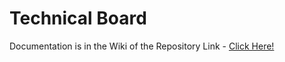 # Technical Board #

Documentation is in the Wiki of the Repository
Link - [Click Here!](https://github.com/mynameisankit/technicalBoard/wiki)
